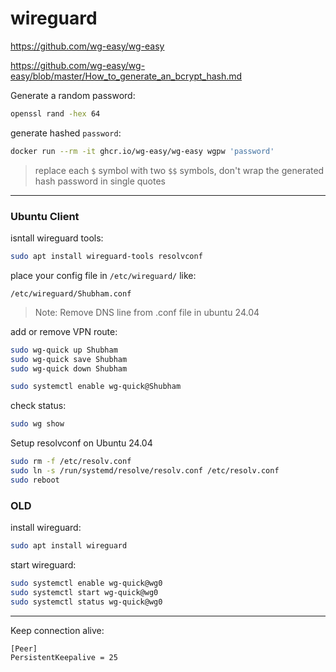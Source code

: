 # wireguard

https://github.com/wg-easy/wg-easy

https://github.com/wg-easy/wg-easy/blob/master/How_to_generate_an_bcrypt_hash.md

Generate a random password:
```bash
openssl rand -hex 64
```

generate hashed `password`:
```bash
docker run --rm -it ghcr.io/wg-easy/wg-easy wgpw 'password'
```
> replace each `$` symbol with two `$$` symbols,
> don't wrap the generated hash password in single quotes

---

### Ubuntu Client

isntall wireguard tools:
```bash
sudo apt install wireguard-tools resolvconf
```

place your config file in `/etc/wireguard/` like:
```
/etc/wireguard/Shubham.conf
```
> Note: Remove DNS line from .conf file in ubuntu 24.04

add or remove VPN route:
```bash
sudo wg-quick up Shubham
sudo wg-quick save Shubham
sudo wg-quick down Shubham

sudo systemctl enable wg-quick@Shubham
```

check status:
```bash
sudo wg show
```

Setup resolvconf on Ubuntu 24.04
```bash
sudo rm -f /etc/resolv.conf
sudo ln -s /run/systemd/resolve/resolv.conf /etc/resolv.conf
sudo reboot
```

### OLD

install wireguard:
```bash
sudo apt install wireguard
```

start wireguard:
```bash
sudo systemctl enable wg-quick@wg0
sudo systemctl start wg-quick@wg0
sudo systemctl status wg-quick@wg0
```

---

Keep connection alive:
```
[Peer]
PersistentKeepalive = 25
```




